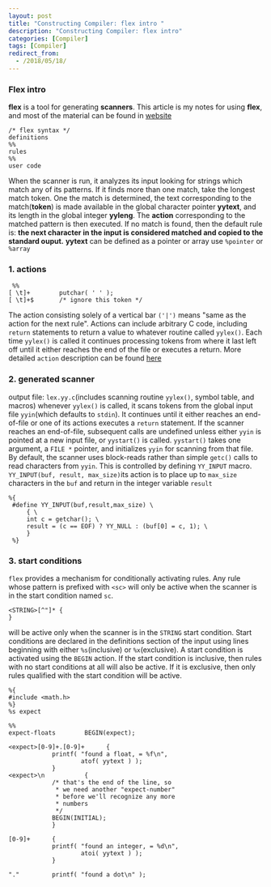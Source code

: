```yaml
---
layout: post
title: "Constructing Compiler: flex intro "
description: "Constructing Compiler: flex intro"
categories: [Compiler]
tags: [Compiler]
redirect_from:
  - /2018/05/18/
---
```

### Flex intro
**flex** is a tool for generating **scanners**. This article is my notes for using **flex**, and most of the material can be found in [website](http://westes.github.io/flex/manual/)
```
/* flex syntax */
definitions
%%
rules
%%
user code
```
When the scanner is run, it analyzes its input looking for strings which match any of its patterns. If it finds more than one match, take the longest match token. 
One the match is determined, the text corresponding to the match(**token**) is made available in the global character pointer **yytext**, and its length in the global integer **yyleng**. The **action** corresponding to the matched pattern is then executed. 
If no match is found, then the default rule is: **the next character in the input is considered matched and copied to the standard ouput.**
**yytext** can be defined as a pointer or array
use `%pointer` or `%array`

### 1. actions
```
 %%
[ \t]+        putchar( ' ' );
[ \t]+$       /* ignore this token */
```
The action consisting solely of a vertical bar `('|')` means "same as the action for the next rule". 
Actions can include arbitrary C code, including `return` statements to return a value to whatever routine called `yylex()`. Each time `yylex()` is called it continues processing tokens from where it last left off until it either reaches the end of the file or executes a return. 
More detailed `action` description can be found [here](http://westes.github.io/flex/manual/Actions.html#Actions)

### 2. generated scanner
output file: `lex.yy.c`(includes scanning routine `yylex()`, symbol table, and macros)
whenever `yylex()` is called, it scans tokens from the global input file `yyin`(which defaults to `stdin`). It continues until it either reaches an end-of-file or one of its actions executes a `return` statement. 
If the scanner reaches an end-of-file, subsequent calls are undefined unless either `yyin` is pointed at a new input file, or `yystart()` is called. `yystart()` takes one argument, a `FILE *` pointer, and initializes `yyin` for scanning from that file. 
By default, the scanner uses block-reads rather than simple `getc()` calls to read characters from `yyin`. This is controlled by defining `YY_INPUT` macro. `YY_INPUT(buf, result, max_size)`its action is to place up to `max_size` characters in the `buf` and return in the integer variable `result` 
```
%{
 #define YY_INPUT(buf,result,max_size) \
     { \
     int c = getchar(); \
     result = (c == EOF) ? YY_NULL : (buf[0] = c, 1); \
     }
 %}
```
### 3. start conditions
`flex` provides a mechanism for conditionally activating rules. Any rule whose pattern is prefixed with `<sc>` will only be active when the scanner is in the start condition named `sc`.
```
<STRING>[^"]* {
}
```
will be active only when the scanner is in the `STRING` start condition. 
Start conditions are declared in the definitions section of the input using lines beginning with either `%s`(inclusive) or `%x`(exclusive). 
A start condition is activated using the `BEGIN` action.  If the start condition is inclusive, then rules with no start conditions at all will also be active. If it is exclusive, then only rules qualified with the start condition will be active.
```
%{
#include <math.h>
%}
%s expect

%%
expect-floats        BEGIN(expect);

<expect>[0-9]+.[0-9]+      {
            printf( "found a float, = %f\n",
                    atof( yytext ) );
            }
<expect>\n           {
            /* that's the end of the line, so
             * we need another "expect-number"
             * before we'll recognize any more
             * numbers
             */
            BEGIN(INITIAL);
            }

[0-9]+      {
            printf( "found an integer, = %d\n",
                    atoi( yytext ) );
            }

"."         printf( "found a dot\n" );
```